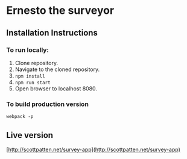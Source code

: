 # Ernesto the surveyor

## Installation Instructions

### To run locally:
1. Clone repository.
2. Navigate to the cloned repository.
3. ```npm install```
4. ```npm run start```
5. Open browser to localhost 8080.

### To build production version
```webpack -p```

## Live version
[http://scottpatten.net/survey-app](http://scottpatten.net/survey-app)
